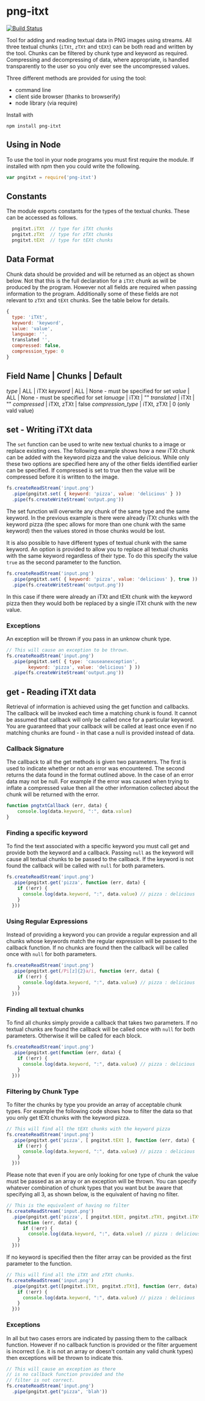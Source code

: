 # png-itxt 
[![Build Status](https://travis-ci.org/briancullen/png-itxt.svg?branch=all-text-chunks)](https://travis-ci.org/briancullen/png-itxt)

Tool for adding and reading textual data in PNG images using streams. All three textual chunks (`iTXt`, `zTXt` and `tEXt`) can be both read and written by the tool. Chunks can be filtered by chunk type and keyword as required. Compressing and decompressing of data, where appropriate, is handled transparently to the user so you only ever see the uncompressed values.

Three different methods are provided for using the tool:

* command line
* client side browser (thanks to browserify)
* node library (via require)


Install with
```
npm install png-itxt
```

## Using in Node
To use the tool in your node programs you must first require the module. If installed with npm then  you could write the following.

```js
var pngitxt = require('png-itxt')
```

## Constants
The module exports constants for the types of the textual chunks. These can be accessed as follows.

```js
  pngitxt.iTXt  // type for iTXt chunks
  pngitxt.zTXt  // type for zTXt chunks
  pngitxt.tEXt  // type for tEXt chunks
```

## Data Format
Chunk data should be provided and will be returned as an object as shown below. Not that this is the full declaration for a `iTXt` chunk as will be produced by the program. However not all fields are required when passing information to the program. Additionally some of these fields are not relevant to `zTXt` and `tEXt` chunks. See the table below for details.

```js
{
  type: 'iTXt',
  keyword: 'keyword',
  value: 'value',
  language: '',
  translated '',
  compressed: false,
  compression_type: 0
}
```

Field Name         | Chunks     | Default
------------------------------------------------------------------
*type*             | ALL        | iTXt
*keyword*          | ALL        | None - must be specified for set
*value*            | ALL        | None - must be specified for set
*lanuage*          | iTXt       | ""
*translated*       | iTXt       | ""
*compressed*       | iTXt, zTXt | false
*compression_type* | iTXt, zTXt | 0 (only vald value)


## set - Writing iTXt data

The `set` function can be used to write new textual chunks to a image or replace existing ones. The following example shows how a new iTXt chunk can be added with the keyword pizza and the value delicious. While only these two options are specified here any of the other fields identified earlier can be specified. If compressed is set to true then the value will be compressed before it is written to the image.

```js
fs.createReadStream('input.png')
  .pipe(pngitxt.set( { keyword: 'pizza', value: 'delicious' } ))
  .pipe(fs.createWriteStream('output.png'))
```

The set function will overwrite any chunk of the same type and the same keyword. In the previous example is there were already iTXt chunks with the keyword pizza (the spec allows for more than one chunk with the same keyword) then the values stored in those chunks would be lost.

It is also possible to have different types of textual chunk with the same keyword. An option is provided to allow you to replace all textual chunks with the same keyword regardless of their type. To do this specify the value `true` as the second parameter to the function.

```js
fs.createReadStream('input.png')
  .pipe(pngitxt.set( { keyword: 'pizza', value: 'delicious' }, true ))
  .pipe(fs.createWriteStream('output.png'))
```

In this case if there were already an iTXt and tEXt chunk with the keyword pizza then they would both be replaced by a single iTXt chunk with the new value.

### Exceptions
An exception will be thrown if you pass in an unknow chunk type.

```js
// This will cause an exception to be thrown.
fs.createReadStream('input.png')
  .pipe(pngitxt.set( { type: 'causeanexception',
        keyword: 'pizza', value: 'delicious' } ))
  .pipe(fs.createWriteStream('output.png'))
```


## get - Reading iTXt data
Retrieval of information is achieved using the get function and callbacks. The callback will be invoked each time a matching chunk is found. It cannot be assumed that callback will only be called once for a particular keyword. You are guaranteed that your callback will be called at least once even if no matching chunks are found - in that case a null is provided instead of data.

### Callback Signature
The callback to all the get methods is given two parameters. The first is used to indicate whether or not an error was encountered. The second returns the data found in the format outlined above. In the case of an error data may not be null. For example if the error was caused when trying to inflate a compressed value then all the other information collected about the chunk will be returned with the error.

```js
function pngtxtCallback (err, data) {
    console.log(data.keyword, ":", data.value)
}
```

### Finding a specific keyword
To find the text associated with a specific keyword you must call get and provide both the keyword and a callback. Passing `null` as the keyword will cause all textual chunks to be passed to the callback. If the keyword is not found the callback will be called with `null` for both parameters.

```js
fs.createReadStream('input.png')
  .pipe(pngitxt.get('pizza', function (err, data) {
    if (!err) {
      console.log(data.keyword, ":", data.value) // pizza : delicious
    }
  }))
```

### Using Regular Expressions
Instead of providing a keyword you can provide a regular expression and all chunks whose keywords match the regular expression will be passed to the callback function. If no chunks are found then the callback will be called once with `null` for both parameters.

```js
fs.createReadStream('input.png')
  .pipe(pngitxt.get(/Pi[z]{2}a/i, function (err, data) {
    if (!err) {
      console.log(data.keyword, ":", data.value) // pizza : delicious
    }
  }))
```

### Finding all textual chunks
To find all chunks simply provide a callback that takes two parameters. If no textual chunks are found the callback will be called once with `null` for both parameters. Otherwise it will be called for each block.

```js
fs.createReadStream('input.png')
  .pipe(pngitxt.get(function (err, data) {
    if (!err) {
      console.log(data.keyword, ":", data.value) // pizza : delicious
    }
  }))
```

### Filtering by Chunk Type
To filter the chunks by type you provide an array of acceptable chunk types. For example the following code shows how to filter the data so that you only get tEXt chunks with the keyword pizza.

```js
// This will find all the tEXt chunks with the keyword pizza
fs.createReadStream('input.png')
  .pipe(pngitxt.get('pizza', [ pngitxt.tEXt ], function (err, data) {
    if (!err) {
      console.log(data.keyword, ":", data.value) // pizza : delicious
    }
  }))
```

Please note that even if you are only looking for one type of chunk the value must be passed as an array or an exception will be thrown. You can specify whatever combination of chunk types that you want but be aware that specifying all 3, as shown below, is the equivalent of having no filter.

```js
// This is the equivalent of having no filter
fs.createReadStream('input.png')
  .pipe(pngitxt.get('pizza', [ pngitxt.tEXt, pngitxt.zTXt, pngitxt.iTXt ],
    function (err, data) {
      if (!err) {
        console.log(data.keyword, ":", data.value) // pizza : delicious
    }
  }))
```

If no keyword is specified then the filter array can be provided as the first parameter to the function.

```js
// This will find all the iTXt and zTXt chunks.
fs.createReadStream('input.png')
  .pipe(pngitxt.get([pngitxt.iTXt, pngitxt.zTXt], function (err, data) {
    if (!err) {
      console.log(data.keyword, ":", data.value) // pizza : delicious
    }
  }))
```

### Exceptions
In all but two cases errors are indicated by passing them to the callback function. However if no callback function is provided or the filter arguement is incorrect (i.e. it is not an array or doesn't contain any valid chunk types) then exceptions will be thrown to indicate this.

```js
// This will cause an exception as there
// is no callback function provided and the
// filter is not correct.
fs.createReadStream('input.png')
  .pipe(pngitxt.get("pizza", 'blah'))
```
